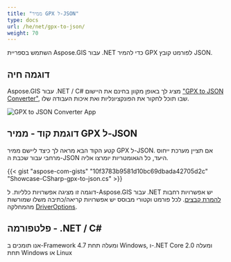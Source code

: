 ```yaml
---
title: "ממיר GPX ל-JSON"
type: docs
url: /he/net/gpx-to-json/
weight: 70
---
```


השתמש בספריית Aspose.GIS עבור .NET כדי להמיר GPX לפורמט קובץ JSON.

## **דוגמה חיה**

Aspose.GIS עבור .NET / C# מציג לך באופן מקוון בחינם את היישום ["GPX to JSON Converter"](https://products.aspose.app/gis/conversion/gpx-to-json), שבו תוכל לחקור את הפונקציונליות ואת איכות העבודה שלו.

![GPX to JSON Converter App](conversion.png)

## **דוגמת קוד - ממיר GPX ל-JSON**

קטע הקוד הבא מראה לך כיצד ליישם ממיר GPX ל-JSON. אם תציין מערכת ייחוס מרחבי עבור שכבת ה-JSON היעד, כל הגאומטריות יומרצו אליה. 

{{< gist "aspose-com-gists" "10f3783b9581d10bc69dbada42705d2c" "Showcase-CSharp-gpx-to-json.cs" >}}

דוגמה זו מציגה אפשרויות כלליות. ל-Aspose.GIS עבור .NET יש אפשרויות רחבות [להמרת קבצים](https://docs.aspose.com/gis/net/vector-layers/). לכל פורמט וקטורי מבוסס יש אפשרויות קריאה/כתיבה משלו שמורשות מהמחלקה [DriverOptions](https://reference.aspose.com/gis/net/aspose.gis/driveroptions).

## **פלטפורמה - .NET / C#**

אנו תומכים ב-Framework 4.7 ומעלה תחת Windows, ו-.NET Core 2.0 ומעלה תחת Windows או Linux
